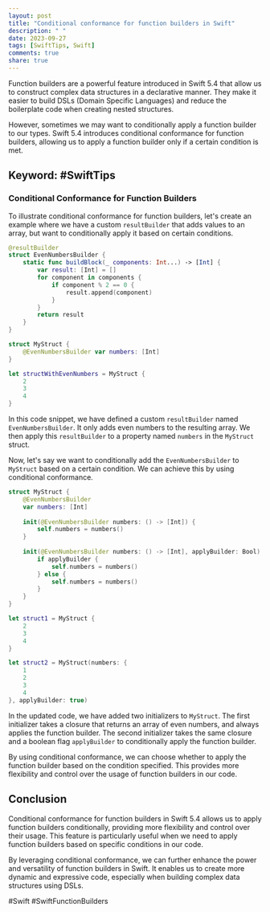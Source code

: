 ```yaml
---
layout: post
title: "Conditional conformance for function builders in Swift"
description: " "
date: 2023-09-27
tags: [SwiftTips, Swift]
comments: true
share: true
---
```


Function builders are a powerful feature introduced in Swift 5.4 that allow us to construct complex data structures in a declarative manner. They make it easier to build DSLs (Domain Specific Languages) and reduce the boilerplate code when creating nested structures.

However, sometimes we may want to conditionally apply a function builder to our types. Swift 5.4 introduces conditional conformance for function builders, allowing us to apply a function builder only if a certain condition is met.

## Keyword: #SwiftTips

### Conditional Conformance for Function Builders

To illustrate conditional conformance for function builders, let's create an example where we have a custom `resultBuilder` that adds values to an array, but want to conditionally apply it based on certain conditions.

```swift
@resultBuilder
struct EvenNumbersBuilder {
    static func buildBlock(_ components: Int...) -> [Int] {
        var result: [Int] = []
        for component in components {
            if component % 2 == 0 {
                result.append(component)
            }
        }
        return result
    }
}

struct MyStruct {
    @EvenNumbersBuilder var numbers: [Int]
}

let structWithEvenNumbers = MyStruct {
    2
    3
    4
}
```

In this code snippet, we have defined a custom `resultBuilder` named `EvenNumbersBuilder`. It only adds even numbers to the resulting array. We then apply this `resultBuilder` to a property named `numbers` in the `MyStruct` struct.

Now, let's say we want to conditionally add the `EvenNumbersBuilder` to `MyStruct` based on a certain condition. We can achieve this by using conditional conformance.

```swift
struct MyStruct {
    @EvenNumbersBuilder
    var numbers: [Int]
    
    init(@EvenNumbersBuilder numbers: () -> [Int]) {
        self.numbers = numbers()
    }
    
    init(@EvenNumbersBuilder numbers: () -> [Int], applyBuilder: Bool) {
        if applyBuilder {
            self.numbers = numbers()
        } else {
            self.numbers = numbers()
        }
    }
}

let struct1 = MyStruct {
    2
    3
    4
}

let struct2 = MyStruct(numbers: {
    1
    2
    3
    4
}, applyBuilder: true)
```

In the updated code, we have added two initializers to `MyStruct`. The first initializer takes a closure that returns an array of even numbers, and always applies the function builder. The second initializer takes the same closure and a boolean flag `applyBuilder` to conditionally apply the function builder.

By using conditional conformance, we can choose whether to apply the function builder based on the condition specified. This provides more flexibility and control over the usage of function builders in our code.

## Conclusion

Conditional conformance for function builders in Swift 5.4 allows us to apply function builders conditionally, providing more flexibility and control over their usage. This feature is particularly useful when we need to apply function builders based on specific conditions in our code.

By leveraging conditional conformance, we can further enhance the power and versatility of function builders in Swift. It enables us to create more dynamic and expressive code, especially when building complex data structures using DSLs.

#Swift #SwiftFunctionBuilders